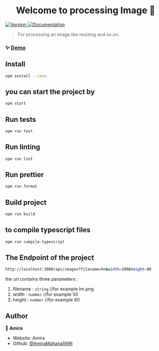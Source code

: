 <h1 align="center">Welcome to processing Image 👋</h1>
<p>
  <a href="https://www.npmjs.com/package/processing Image" target="_blank">
    <img alt="Version" src="https://img.shields.io/npm/v/processing Image.svg">
  </a>
  <a href="http://localhost:3000/api/images?filename=hn&width=200&height=88" target="_blank">
    <img alt="Documentation" src="https://img.shields.io/badge/documentation-yes-brightgreen.svg" />
  </a>
</p>

> For processing an image like resizing and so on..

### ✨ [Demo](localhost:3000)

## Install

```sh
npm install --save
```

## you can start the project by

```sh
npm start
```

## Run tests

```sh
npm run test
```

## Run linting

```sh
npm run lint
```

## Run prettier

```sh
npm run format
```
## Build project

```sh
npm run build
```

## to compile typescript files 


```sh
npm run compile-typescript
```

## The Endpoint of the project


```sh
http://localhost:3000/api/images?filename=hn&width=200&height=88
```
the url contains three parameters :
1. filename : `string` //for example hn.png<br /> 
2. width : `number`  //for example 50<br />
3. height : `number` //for example 60<br />


## Author

👤 **Amira**

* Website: Amira
* Github: [@AmiraMahana1996](https://github.com/AmiraMahana1996)




